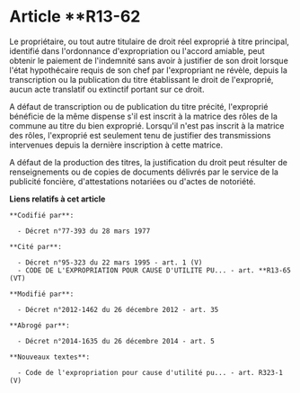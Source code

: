# Article **R13-62

Le propriétaire, ou tout autre titulaire de droit réel exproprié à titre principal, identifié dans l'ordonnance
d'expropriation ou l'accord amiable, peut obtenir le paiement de l'indemnité sans avoir à justifier de son droit lorsque
l'état hypothécaire requis de son chef par l'expropriant ne révèle, depuis la transcription ou la publication du titre
établissant le droit de l'exproprié, aucun acte translatif ou extinctif portant sur ce droit.

A défaut de transcription ou de publication du titre précité, l'exproprié bénéficie de la même dispense s'il est inscrit à la
matrice des rôles de la commune au titre du bien exproprié. Lorsqu'il n'est pas inscrit à la matrice des rôles, l'exproprié
est seulement tenu de justifier des transmissions intervenues depuis la dernière inscription à cette matrice.

A défaut de la production des titres, la justification du droit peut résulter de renseignements ou de copies de documents
délivrés par le service de la publicité foncière, d'attestations notariées ou d'actes de notoriété.

**Liens relatifs à cet article**

	**Codifié par**:

	  - Décret n°77-393 du 28 mars 1977

	**Cité par**:

	  - Décret n°95-323 du 22 mars 1995 - art. 1 (V)
	  - CODE DE L'EXPROPRIATION POUR CAUSE D'UTILITE PU... - art. **R13-65 (VT)

	**Modifié par**:

	  - Décret n°2012-1462 du 26 décembre 2012 - art. 35

	**Abrogé par**:

	  - Décret n°2014-1635 du 26 décembre 2014 - art. 5

	**Nouveaux textes**:

	  - Code de l'expropriation pour cause d'utilité pu... - art. R323-1 (V)
